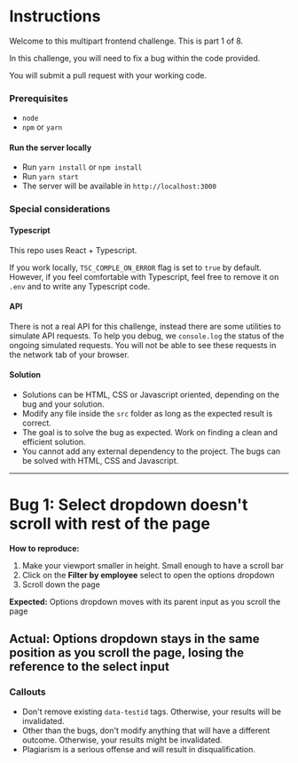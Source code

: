 # Instructions

Welcome to this multipart frontend challenge. This is part 1 of 8.

In this challenge, you will need to fix a bug within the code provided.

You will submit a pull request with your working code.

### Prerequisites

- `node`
- `npm` or `yarn`

#### Run the server locally

- Run `yarn install` or `npm install`
- Run `yarn start`
- The server will be available in `http://localhost:3000`

### Special considerations

#### Typescript

This repo uses React + Typescript.

If you work locally, `TSC_COMPLE_ON_ERROR` flag is set to `true` by default. However, if you feel comfortable with Typescript, feel free to remove it on `.env` and to write any Typescript code.

#### API

There is not a real API for this challenge, instead there are some utilities to simulate API requests. To help you debug, we `console.log` the status of the ongoing simulated requests. You will not be able to see these requests in the network tab of your browser.

#### Solution

- Solutions can be HTML, CSS or Javascript oriented, depending on the bug and your solution.
- Modify any file inside the `src` folder as long as the expected result is correct.
- The goal is to solve the bug as expected. Work on finding a clean and efficient solution.
- You cannot add any external dependency to the project. The bugs can be solved with HTML, CSS and Javascript.

---

# Bug 1: Select dropdown doesn't scroll with rest of the page

**How to reproduce:**

1. Make your viewport smaller in height. Small enough to have a scroll bar
2. Click on the **Filter by employee** select to open the options dropdown
3. Scroll down the page

**Expected:** Options dropdown moves with its parent input as you scroll the page

**Actual:** Options dropdown stays in the same position as you scroll the page, losing the reference to the select input
---

### Callouts

- Don't remove existing `data-testid` tags. Otherwise, your results will be invalidated.
- Other than the bugs, don't modify anything that will have a different outcome. Otherwise, your results might be invalidated.
- Plagiarism is a serious offense and will result in disqualification.
